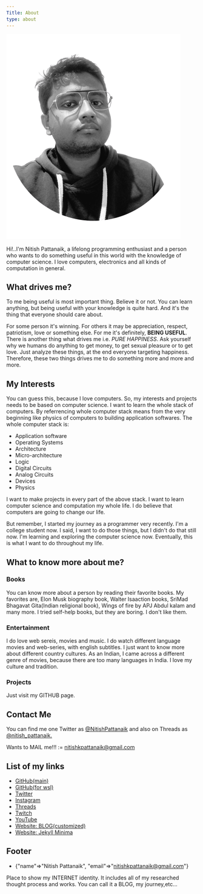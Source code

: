 ```yaml
---
Title: About
type: about
---
```


[![Nitish Pattanaik: Self Portrait](simple_image.png)](https://nitish-pattanaik.github.io/)


Hi!..I'm Nitish Pattanaik, a lifelong programming enthusiast and a person who wants to do something useful in this world with the knowledge of computer science. I love computers, electronics and all kinds of computation in general.

## What drives me?

To me being useful is most important thing. Believe it or not. You can learn anything, but being useful with your knowledge is quite hard. And it's the thing that everyone should care about.

For some person it's winning. For others it may be appreciation, respect, patriotism, love or something else. For me it's definitely, **BEING USEFUL**. There is another thing what drives me i.e. _PURE HAPPINESS_. Ask yourself why we humans do anything to get money, to get sexual pleasure or to get love. Just analyze these things, at the end everyone targeting happiness. Therefore, these two things drives me to do something more and more and more.

## My Interests

You can guess this, because I love computers. So, my interests and projects needs to be based on computer science. I want to learn the whole stack of computers. By referrencing whole computer stack means from the very beginning like physics of computers to building application softwares. The whole computer stack is:

*   Application software
*   Operating Systems
*   Architecture
*   Micro-architecture
*   Logic
*   Digital Circuits
*   Analog Circuits
*   Devices
*   Physics

I want to make projects in every part of the above stack. I want to learn computer science and computation my whole life. I do believe that computers are going to change our life.

But remember, I started my journey as a programmer very recently. I'm a college student now. I said, I want to do those things, but I didn't do that still now. I'm learning and exploring the computer science now. Eventually, this is what I want to do throughout my life.

## What to know more about me?

### Books

You can know more about a person by reading their favorite books. My favorites are, Elon Musk biography book, Walter Isaaction books, SriMad Bhagavat Gita(Indian religional book), Wings of fire by APJ Abdul kalam and many more. I tried self-help books, but they are boring. I don't like them.

### Entertainment

I do love web sereis, movies and music. I do watch different language movies and web-series, with english subtitles. I just want to know more about different country cultures. As an Indian, I came across a different genre of movies, because there are too many languages in India. I love my culture and tradition.

### Projects

Just visit my GITHUB page.

## Contact Me

You can find me one Twitter as [@NitishPattanaik](https://twitter.com/NitishPattanaik) and also on Threads as [@nitish\_pattanaik.](https://www.threads.net/@nitish_pattanaik)

Wants to MAIL me!!! := [nitishkpattanaik@gmail.com](malito:nitishkpattanaik@gmail.com)

## List of my links

*   [GitHub(main)](https://github.com/nitish-pattanaik/)
*   [GitHub(for wsl)](https://github.com/nkpattanaik/)
*   [Twitter](https://twitter.com/NitishPattanaik)
*   [Instagram](https://www.instagram.com/nitish_pattanaik/)
*   [Threads](https://www.threads.net/@nitish_pattanaik)
*   [Twitch](https://www.twitch.tv/nitishpattanaik)
*   [YouTube](https://www.youtube.com/@NitishPattanaik)
*   [Website: BLOG(customized)](https://nkpattanaik.github.io/)
*   [Website: Jekyll Minima](https://nitish-pattanaik.github.io/)


## Footer
*   {"name"=>"Nitish Pattanaik", "email"=>"nitishkpattanaik@gmail.com"}

Place to show my INTERNET identity. It includes all of my researched thought process and works. You can call it a BLOG, my journey,etc...
